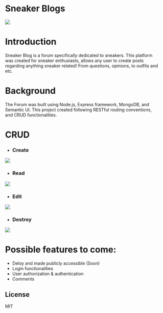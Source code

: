 # Sneaker Blogs

<img src="https://cdn.discordapp.com/attachments/613371646937399296/711463578556694578/unknown.png">

# Introduction
Sneaker Blog is a forum specifically dedicated to sneakers. This platform was created for sneaker enthusiasts, allows any user to create posts regarding anything sneaker related! From questions, opinions, to outfits and etc.

# Background
The Forum was built using Node.js, Express framework, MongoDB, and Semantic UI. This project created following RESTful routing conventions, and CRUD functionalities.

# CRUD

- ### Create
<img src="https://media.discordapp.net/attachments/613371646937399296/711463784039841812/unknown.png">

- ### Read
<img src="https://media.discordapp.net/attachments/613371646937399296/711463730449481738/unknown.png">

- ### Edit
<img src="https://cdn.discordapp.com/attachments/613371646937399296/711464623089647656/unknown.png">

- ### Destroy
<img src="https://cdn.discordapp.com/attachments/613371646937399296/711473130035740703/unknown.png">

# Possible features to come:
- Deloy and made publicly accessible (Soon)
- Login functionalities
- User authorization & authentication
- Comments

License
----
MIT
